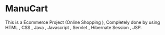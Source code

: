 # ManuCart
This is a Ecommerce Project (Online Shopping ), Completely done by using HTML , CSS , Java  , Javascript  , Servlet , Hibernate  Session , JSP. 

